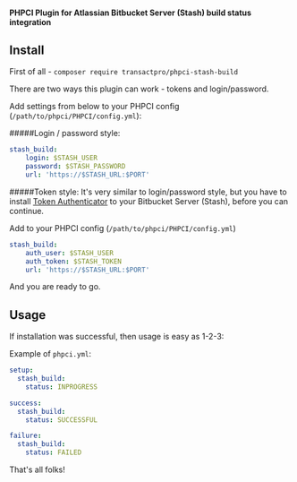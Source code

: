 #### PHPCI Plugin for Atlassian Bitbucket Server (Stash) build status integration

## Install
First of all - `composer require transactpro/phpci-stash-build`

There are two ways this plugin can work - tokens and login/password.

Add settings from below to your PHPCI config (`/path/to/phpci/PHPCI/config.yml`):

#####Login / password style:
```yml
stash_build:
    login: $STASH_USER
    password: $STASH_PASSWORD
    url: 'https://$STASH_URL:$PORT'
```

#####Token style:
It's very similar to login/password style, but you have to install [Token Authenticator](https://marketplace.atlassian.com/plugins/com.thundermoose.plugins.stash-token-auth/server/overview) to your Bitbucket Server (Stash), before you can continue.

Add to your PHPCI config (`/path/to/phpci/PHPCI/config.yml`)
```yml
stash_build:
    auth_user: $STASH_USER
    auth_token: $STASH_TOKEN
    url: 'https://$STASH_URL:$PORT'
```

And you are ready to go.

## Usage
If installation was successful, then usage is easy as 1-2-3:

Example of `phpci.yml`:
```yml
setup:
  stash_build:
    status: INPROGRESS

success:
  stash_build:
    status: SUCCESSFUL

failure:
  stash_build:
    status: FAILED
```

That's all folks!
